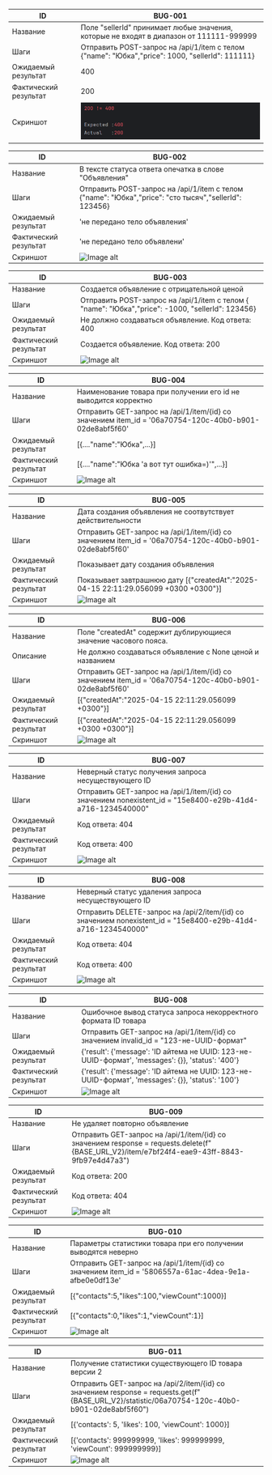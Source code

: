 | ID                    | BUG-001                                                                                                       |
|-----------------------|---------------------------------------------------------------------------------------------------------------|
| Название              | Поле "sellerId" принимает любые значения, которые не входят в диапазон от 111111-999999                                                                           | 	
| Шаги        | Отправить POST-запрос на /api/1/item с телом {"name": "Юбка","price": 1000, "sellerId": 111111}
| Ожидаемый результат   | 400                                                           | 
| Фактический результат | 200                                                         |
| Скриншот              | ![Image alt](https://github.com/Acypaa/qa/blob/main/Task_2/img/img%201.png)                                |

| ID                    | BUG-002                                                                        |
|-----------------------|--------------------------------------------------------------------------------|
| Название              | В тексте статуса ответа опечатка в слове "Объявления"                                      | 	
| Шаги                  | Отправить POST-запрос на /api/1/item с телом  {"name": "Юбка","price": "сто тысяч","sellerId": 123456}                     |
| Ожидаемый результат   | 'не передано тело объявления'                          | 
| Фактический результат | 'не передано тело объявлени'                                        |
| Скриншот              | ![Image alt](https://github.com/Acypaa/qa_tech/blob/main/Task_2/img/img%202.png) |

| ID                    | BUG-003                                                                                                                                  |
|-----------------------|------------------------------------------------------------------------------------------------------------------------------------------|
| Название              | Создается объявление с отрицательной ценой                                                                                               | 	                                                                                 |
| Шаги                  | Отправить POST-запрос на /api/1/item с телом { "name": "Юбка","price": -1000, "sellerId": 123456}|
| Ожидаемый результат   | Не должно создаваться объявление. Код ответа: 400                                                                                        | 
| Фактический результат | Создается объявление. Код ответа: 200                                                                                                    |
| Скриншот              | ![Image alt](https://github.com/Acypaa/qa_tech/blob/main/Task_2/img/img%203.png)                                                           |

| ID                    | BUG-004                                                                                                                    |
|-----------------------|----------------------------------------------------------------------------------------------------------------------------|
| Название              | Наименование товара при получении его id не выводится корректно                                                                                     | 	
| Шаги                  | Отправить GET-запрос на /api/1/item/{id} со значением item_id = '06a70754-120c-40b0-b901-02de8abf5f60' |
| Ожидаемый результат   | [{...."name":"Юбка",...}]                                                                         | 
| Фактический результат | [{...."name":"Юбка 'а вот тут ошибка=)'",...}]                                                                                    |
| Скриншот              | ![Image alt](https://github.com/Acypaa/qa_tech/blob/main/Task_2/img/img%204.png)                                             |

| ID                    | BUG-005                                                                                                                                  |
|-----------------------|------------------------------------------------------------------------------------------------------------------------------------------|
| Название              | Дата создания объявления не соотвутствует действительности                                                                                                     | 	
| Шаги                  | Отправить GET-запрос на /api/1/item/{id} со значением item_id = '06a70754-120c-40b0-b901-02de8abf5f60' |
| Ожидаемый результат   | Показывает дату создания объявления                                                                                      | 
| Фактический результат | Показывает завтрашнюю дату [{"createdAt":"2025-04-15 22:11:29.056099 +0300 +0300"}]                                                                                                  |
| Скриншот              | ![Image alt](https://github.com/Acypaa/qa_tech/blob/main/Task_2/img/img%205.png)                                                        |

| ID                    | BUG-006                                                                                                                    |
|-----------------------|----------------------------------------------------------------------------------------------------------------------------|
| Название              | Поле "createdAt" содержит дублирующиеся значение часового пояса.                                                                             | 	
| Описание              | Не должно создаваться объявление с None ценой и названием                                                                  |
| Шаги                  | Отправить GET-запрос на /api/1/item/{id} со значением item_id = '06a70754-120c-40b0-b901-02de8abf5f60' |
| Ожидаемый результат   | [{"createdAt":"2025-04-15 22:11:29.056099 +0300"}]                                                                       | 
| Фактический результат | [{"createdAt":"2025-04-15 22:11:29.056099 +0300 +0300"}]                                                                                      |
| Скриншот              | ![Image alt](https://github.com/Acypaa/qa_tech/blob/main/Task_2/img/img%205.png)                                            |


| ID                    | BUG-007                                                                                                                       |
|-----------------------|-------------------------------------------------------------------------------------------------------------------------------|
| Название              | Неверный статус получения запроса несуществующего ID                                                                     | 	
| Шаги                  | Отправить GET-запрос на /api/1/item/{id} со значением nonexistent_id = "15e8400-e29b-41d4-a716-1234540000" |
| Ожидаемый результат   | Код ответа: 404                                                                             | 
| Фактический результат | Код ответа: 400                                                                                         |
| Скриншот              | ![Image alt](https://github.com/Acypaa/qa_tech/blob/main/Task_2/img/img%206.png)                                               |

| ID                    | BUG-008                                                                                                                       |
|-----------------------|-------------------------------------------------------------------------------------------------------------------------------|
| Название              | Неверный статус удаления запроса несуществующего ID                                                                     | 	
| Шаги                  | Отправить DELETE-запрос на /api/2/item/{id} со значением nonexistent_id = "15e8400-e29b-41d4-a716-1234540000" |
| Ожидаемый результат   | Код ответа: 404                                                                             | 
| Фактический результат | Код ответа: 400                                                                                         |
| Скриншот              | ![Image alt](https://github.com/Acypaa/qa_tech/blob/main/Task_2/img/img%206.png)                                               |

| ID                    | BUG-008                                                                                                                     |
|-----------------------|-----------------------------------------------------------------------------------------------------------------------------|
| Название              | Ошибочное вывод статуса запроса некорректного формата ID товара                                                      | 	
| Шаги                  | Отправить GET-запрос на /api/1/item/{id} со значением invalid_id = "123-не-UUID-формат"|
| Ожидаемый результат   | {'result': {'message': 'ID айтема не UUID: 123-не-UUID-формат', 'messages': {}}, 'status': '400'}                                                                          | 
| Фактический результат | {'result': {'message': 'ID айтема не UUID: 123-не-UUID-формат', 'messages': {}}, 'status': '100'}                                                                                       |
| Скриншот              | ![Image alt](https://github.com/Acypaa/qa_tech/blob/main/Task_2/img/img%207.png)                                            |

| ID                    | BUG-009                                                                                                                   |
|-----------------------|---------------------------------------------------------------------------------------------------------------------------|
| Название              | Не удаляет повторно объявление                                                  | 	
| Шаги                  | Отправить GET-запрос на /api/1/item/{id} со значением response = requests.delete(f"{BASE_URL_V2}/item/e7bf24f4-eae9-43ff-8843-9fb97e4d47a3")                                    |
| Ожидаемый результат   | Код ответа: 200                                                                         | 
| Фактический результат | Код ответа: 404                                                                                     |
| Скриншот              | ![Image alt](https://github.com/Acypaa/qa_tech/blob/main/Task_2/img/img%2011.png)                                          |

| ID                    | BUG-010                                                                                                                                   |
|-----------------------|-------------------------------------------------------------------------------------------------------------------------------------------|
| Название              | Параметры статистики товара при его получении выводятся неверно                                                                       | 	
| Шаги                  | Отправить GET-запрос на /api/1/item/{id}  со значением  item_id = '5806557a-61ac-4dea-9e1a-afbe0e0df13e'
| Ожидаемый результат   | [{"contacts":5,"likes":100,"viewCount":1000}]                                                                                       | 
| Фактический результат | [{"contacts":0,"likes":1,"viewCount":1}]                                                                                                   |
| Скриншот              | ![Image alt](https://github.com/Acypaa/qa_tech/blob/main/Task_2/img/img%209.png)                                                             |

| ID                    | BUG-011                                                                                                                                   |
|-----------------------|-------------------------------------------------------------------------------------------------------------------------------------------|
| Название              | Получение статистики существующего ID товара версии 2                                                                        | 	
| Шаги                  | Отправить GET-запрос на /api/2/item/{id}  со значением response = requests.get(f"{BASE_URL_V2}/statistic/06a70754-120c-40b0-b901-02de8abf5f60") |
| Ожидаемый результат   | [{'contacts': 5, 'likes': 100, 'viewCount': 1000}]                                                                                        | 
| Фактический результат | [{'contacts': 999999999, 'likes': 999999999, 'viewCount': 999999999}]                                                                                                    |
| Скриншот              | ![Image alt](https://github.com/Acypaa/qa_tech/blob/main/Task_2/img/img%2010.png)|

   
